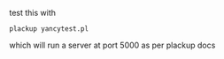 test this with 

    plackup yancytest.pl

which will run a server at port 5000 as per plackup docs
